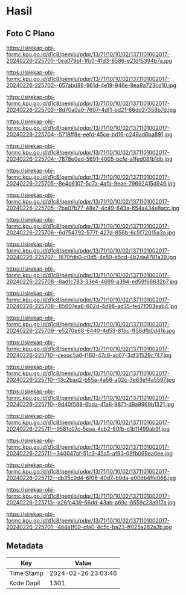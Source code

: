 # Hasil

## Foto C Plano

https://sirekap-obj-formc.kpu.go.id/d1c8/pemilu/pdpr/13/71/10/10/02/1371101002017-20240226-225701--0ea079bf-1fb0-41d3-8586-e21d15394b7a.jpg

https://sirekap-obj-formc.kpu.go.id/d1c8/pemilu/pdpr/13/71/10/10/02/1371101002017-20240226-225702--657abd86-961d-4e19-946e-9ea9a723cd10.jpg

https://sirekap-obj-formc.kpu.go.id/d1c8/pemilu/pdpr/13/71/10/10/02/1371101002017-20240226-225703--8d70a0a0-7607-4df1-bd21-66dd27358b7d.jpg

https://sirekap-obj-formc.kpu.go.id/d1c8/pemilu/pdpr/13/71/10/10/02/1371101002017-20240226-225704--5718ff8e-eefd-45ce-bd16-c249ad6ba891.jpg

https://sirekap-obj-formc.kpu.go.id/d1c8/pemilu/pdpr/13/71/10/10/02/1371101002017-20240226-225704--7878e0ed-5691-4005-bcfe-a1fed081b1db.jpg

https://sirekap-obj-formc.kpu.go.id/d1c8/pemilu/pdpr/13/71/10/10/02/1371101002017-20240226-225705--8e4d6107-5c7a-4afb-9eae-79692415d946.jpg

https://sirekap-obj-formc.kpu.go.id/d1c8/pemilu/pdpr/13/71/10/10/02/1371101002017-20240226-225705--7ba07b77-48e7-4c49-843a-654a434e8acc.jpg

https://sirekap-obj-formc.kpu.go.id/d1c8/pemilu/pdpr/13/71/10/10/02/1371101002017-20240226-225706--6d754792-577f-427d-856b-6c5f72015a3a.jpg

https://sirekap-obj-formc.kpu.go.id/d1c8/pemilu/pdpr/13/71/10/10/02/1371101002017-20240226-225707--1670fdb0-c0d5-4e59-b5cd-4b2da4781a39.jpg

https://sirekap-obj-formc.kpu.go.id/d1c8/pemilu/pdpr/13/71/10/10/02/1371101002017-20240226-225708--8ad1c783-33e4-4699-a394-ed59f66632b7.jpg

https://sirekap-obj-formc.kpu.go.id/d1c8/pemilu/pdpr/13/71/10/10/02/1371101002017-20240226-225708--85607ea6-602d-4d98-ad35-fed7f003eab4.jpg

https://sirekap-obj-formc.kpu.go.id/d1c8/pemilu/pdpr/13/71/10/10/02/1371101002017-20240226-225709--e5270e68-6440-4d53-81bc-ff58dfb0d41b.jpg

https://sirekap-obj-formc.kpu.go.id/d1c8/pemilu/pdpr/13/71/10/10/02/1371101002017-20240226-225710--ceaac5a6-f160-47c6-ac67-3df31529c747.jpg

https://sirekap-obj-formc.kpu.go.id/d1c8/pemilu/pdpr/13/71/10/10/02/1371101002017-20240226-225710--13c2bad2-b55a-4a58-a02c-3e63e14a5597.jpg

https://sirekap-obj-formc.kpu.go.id/d1c8/pemilu/pdpr/13/71/10/10/02/1371101002017-20240226-225710--9d40f588-6bda-41a6-9871-d9a9969b1321.jpg

https://sirekap-obj-formc.kpu.go.id/d1c8/pemilu/pdpr/13/71/10/10/02/1371101002017-20240226-225711--9581c07c-5caa-4cb2-80fb-c1b11499ab9f.jpg

https://sirekap-obj-formc.kpu.go.id/d1c8/pemilu/pdpr/13/71/10/10/02/1371101002017-20240226-225711--340047af-51c3-45a5-af93-09fb069ea0ee.jpg

https://sirekap-obj-formc.kpu.go.id/d1c8/pemilu/pdpr/13/71/10/10/02/1371101002017-20240226-225712--db35c9d4-6f06-40d7-b9da-e00db4ffe066.jpg

https://sirekap-obj-formc.kpu.go.id/d1c8/pemilu/pdpr/13/71/10/10/02/1371101002017-20240226-225713--a26fc439-56dd-43ab-a69c-6559c23a917a.jpg

https://sirekap-obj-formc.kpu.go.id/d1c8/pemilu/pdpr/13/71/10/10/02/1371101002017-20240226-225701--4a4a1f09-cfa0-4c5c-ba23-ff025a282a3b.jpg


## Metadata

| Key        | Value               |
| ---------- | ------------------- |
| Time Stamp | 2024-02-26 23:03:46 |
| Kode Dapil | 1301                |




